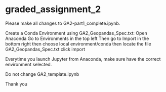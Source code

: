 # graded_assignment_2

Please make all changes to GA2-part1_complete.ipynb.

Create a Conda Environment using GA2_Geopandas_Spec.txt:
  Open Anaconda
  Go to Environments in the top left
  Then go to Import in the bottom right
  then choose local environment/conda
  then locate the file GA2_Geopandas_Spec.txt
  click import

  Everytime you launch Jupyter from Anaconda, make sure have the correct environment selected.

Do not change GA2_template.ipynb

Thank you
